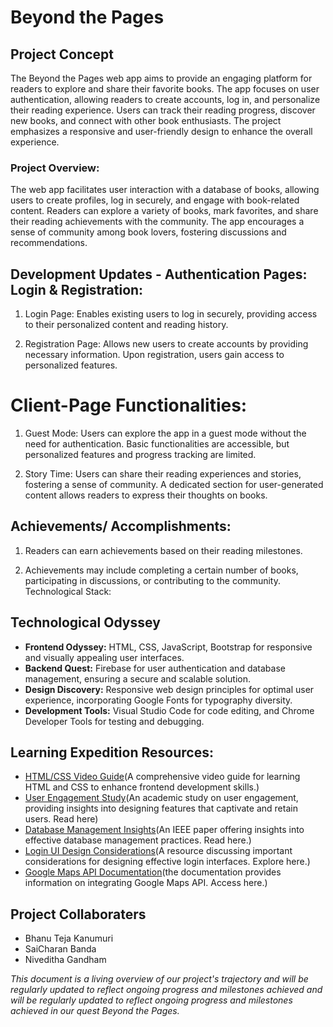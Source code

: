 # Beyond the Pages

## Project Concept
The Beyond the Pages web app aims to provide an engaging platform for readers to explore and share their favorite books. The app focuses on user authentication, allowing readers to create accounts, log in, and personalize their reading experience. Users can track their reading progress, discover new books, and connect with other book enthusiasts. The project emphasizes a responsive and user-friendly design to enhance the overall experience.


### Project Overview: 
The web app facilitates user interaction with a database of books, allowing users to create profiles, log in securely, and engage with book-related content. Readers can explore a variety of books, mark favorites, and share their reading achievements with the community. The app encourages a sense of community among book lovers, fostering discussions and recommendations.

## Development Updates - Authentication Pages: Login & Registration:

1. Login Page: Enables existing users to log in securely, providing access to their personalized content and reading history.

2. Registration Page: Allows new users to create accounts by providing necessary information. Upon registration, users gain access to personalized features.


# Client-Page Functionalities:

1. Guest Mode: Users can explore the app in a guest mode without the need for authentication.
Basic functionalities are accessible, but personalized features and progress tracking are limited.

2. Story Time: Users can share their reading experiences and stories, fostering a sense of community.
A dedicated section for user-generated content allows readers to express their thoughts on books.


## Achievements/ Accomplishments: 

1. Readers can earn achievements based on their reading milestones.

2. Achievements may include completing a certain number of books, participating in discussions, or contributing to the community.
Technological Stack:

## Technological Odyssey
- **Frontend Odyssey:** HTML, CSS, JavaScript, Bootstrap for responsive and visually appealing user interfaces.
- **Backend Quest:** Firebase for user authentication and database management, ensuring a secure and scalable solution.
- **Design Discovery:** Responsive web design principles for optimal user experience, incorporating Google Fonts for typography diversity.
- **Development Tools:** Visual Studio Code for code editing, and Chrome Developer Tools for testing and debugging.


## Learning Expedition Resources:
- [HTML/CSS Video Guide](https://www.youtube.com/watch?v=9kRgVxULbag)(A comprehensive video guide for learning HTML and CSS to enhance frontend development skills.)
- [User Engagement Study](https://www.tandfonline.com/doi/abs/10.1080/19368623.2011.577706)(An academic study on user engagement, providing insights into designing features that captivate and retain users. Read here)
- [Database Management Insights](https://ieeexplore.ieee.org/document/6121641)(An IEEE paper offering insights into effective database management practices. Read here.)
- [Login UI Design Considerations](https://designmodo.com/login-forms-websites-apps/)(A resource discussing important considerations for designing effective login interfaces. Explore here.)
- [Google Maps API Documentation](https://developers.google.com/custom-search/docs/ui)(the documentation provides information on integrating Google Maps API. Access here.)

## Project Collaboraters 
- Bhanu Teja Kanumuri
- SaiCharan Banda
- Niveditha Gandham

*This document is a living overview of our project's trajectory and will be regularly updated to reflect ongoing progress and milestones achieved and will be regularly updated to reflect ongoing progress and milestones achieved in our quest Beyond the Pages.*